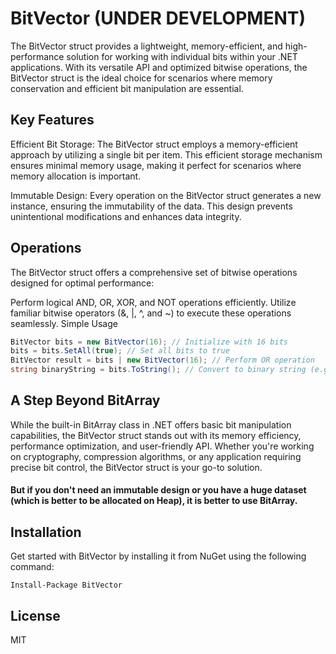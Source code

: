 # BitVector (UNDER DEVELOPMENT)

The BitVector struct provides a lightweight, memory-efficient, and high-performance solution for working with individual bits within your .NET applications. With its versatile API and optimized bitwise operations, the BitVector struct is the ideal choice for scenarios where memory conservation and efficient bit manipulation are essential.

## Key Features

Efficient Bit Storage: The BitVector struct employs a memory-efficient approach by utilizing a single bit per item. This efficient storage mechanism ensures minimal memory usage, making it perfect for scenarios where memory allocation is important.

Immutable Design: Every operation on the BitVector struct generates a new instance, ensuring the immutability of the data. This design prevents unintentional modifications and enhances data integrity.

## Operations

The BitVector struct offers a comprehensive set of bitwise operations designed for optimal performance:

Perform logical AND, OR, XOR, and NOT operations efficiently.
Utilize familiar bitwise operators (&, |, ^, and ~) to execute these operations seamlessly.
Simple Usage

``` csharp
BitVector bits = new BitVector(16); // Initialize with 16 bits
bits = bits.SetAll(true); // Set all bits to true
BitVector result = bits | new BitVector(16); // Perform OR operation
string binaryString = bits.ToString(); // Convert to binary string (e.g 1111111111111111)
```

## A Step Beyond BitArray

While the built-in BitArray class in .NET offers basic bit manipulation capabilities, the BitVector struct stands out with its memory efficiency, performance optimization, and user-friendly API. Whether you're working on cryptography, compression algorithms, or any application requiring precise bit control, the BitVector struct is your go-to solution.

#### But if you don't need an immutable design or you have a huge dataset (which is better to be allocated on Heap), it is better to use BitArray. 

## Installation

Get started with BitVector by installing it from NuGet using the following command:

``` shell
Install-Package BitVector
```

## License

MIT

